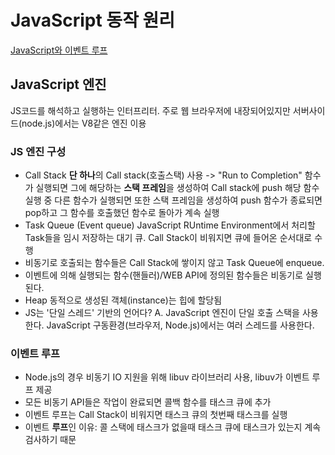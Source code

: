 # JavaScript 동작 원리

[JavaScript와 이벤트 루프](https://meetup.toast.com/posts/89)

## JavaScript 엔진

JS코드를 해석하고 실행하는 인터프리터.
주로 웹 브라우저에 내장되어있지만 서버사이드(node.js)에서는 V8같은 엔진 이용

### JS 엔진 구성

- Call Stack
  **단 하나**의 Call stack(호출스택) 사용 -> "Run to Completion"
  함수가 실행되면 그에 해당하는 **스택 프레임**을 생성하여 Call stack에 push
  해당 함수 실행 중 다른 함수가 실행되면 또한 스택 프레임을 생성하여 push
  함수가 종료되면 pop하고 그 함수를 호출했던 함수로 돌아가 계속 실행
- Task Queue (Event queue)
  JavaScript RUntime Environment에서 처리할 Task들을 임시 저장하는 대기 큐.
  Call Stack이 비워지면 큐에 들어온 순서대로 수행
- 비동기로 호출되는 함수들은 Call Stack에 쌓이지 않고 Task Queue에 enqueue.
- 이벤트에 의해 실행되는 함수(핸들러)/WEB API에 정의된 함수들은 비동기로 실행된다.
- Heap
  동적으로 생성된 객체(instance)는 힙에 할당됨
- JS는 '단일 스레드' 기반의 언어다?
  A. JavaScript 엔진이 단일 호출 스택을 사용한다. JavaScript 구동환경(브라우저, Node.js)에서는 여러 스레드를 사용한다.

### 이벤트 루프

- Node.js의 경우 비동기 IO 지원을 위해 libuv 라이브러리 사용, libuv가 이벤트 루프 제공
- 모든 비동기 API들은 작업이 완료되면 콜백 함수를 태스크 큐에 추가
- 이벤트 루프는 Call Stack이 비워지면 태스크 큐의 첫번째 태스크를 실행
- 이벤트 **루프**인 이유: 콜 스택에 태스크가 없을때 태스크 큐에 태스크가 있는지 계속 검사하기 때문
